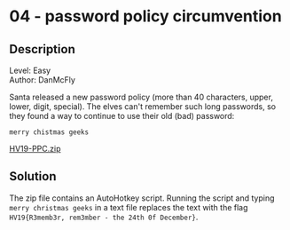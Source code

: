 # 04 - password policy circumvention

## Description

Level: Easy<br/>
Author: DanMcFly

Santa released a new password policy (more than 40 characters, upper, lower, digit, special). The elves can't remember
such long passwords, so they found a way to continue to use their old (bad) password:

```
merry chistmas geeks
```

[HV19-PPC.zip](6473254e-1cb3-444e-9dac-5baeaaaf6d11.zip)

## Solution

The zip file contains an AutoHotkey script. Running the script and typing `merry christmas geeks` in a text file
replaces the text with the flag `HV19{R3memb3r, rem3mber - the 24th 0f December}`.
